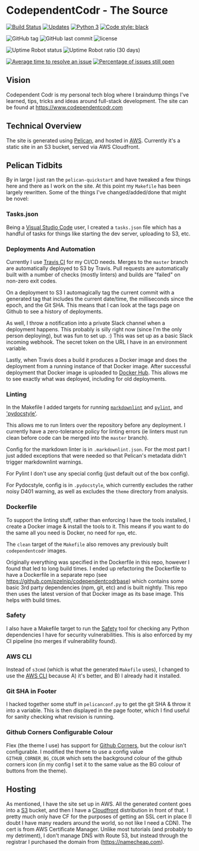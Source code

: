 # CodependentCodr - The Source

[![Build Status](https://travis-ci.com/pzelnip/www.codependentcodr.com.svg?branch=master)](https://travis-ci.com/pzelnip/www.codependentcodr.com)
[![Updates](https://pyup.io/repos/github/pzelnip/www.codependentcodr.com/shield.svg)](https://pyup.io/repos/github/pzelnip/www.codependentcodr.com/)
[![Python 3](https://pyup.io/repos/github/pzelnip/www.codependentcodr.com/python-3-shield.svg)](https://pyup.io/repos/github/pzelnip/www.codependentcodr.com/)
[![Code style: black](https://img.shields.io/badge/code%20style-black-000000.svg)](https://github.com/ambv/black)

![GitHub tag](https://img.shields.io/github/tag/pzelnip/www.codependentcodr.com.svg)
![GitHub last commit](https://img.shields.io/github/last-commit/pzelnip/www.codependentcodr.com.svg)
![license](https://img.shields.io/github/license/pzelnip/www.codependentcodr.com.svg)

![Uptime Robot status](https://img.shields.io/uptimerobot/status/m780253504-7571416f58db1c6bcc1712ea.svg)
![Uptime Robot ratio (30 days)](https://img.shields.io/uptimerobot/ratio/m780253504-7571416f58db1c6bcc1712ea.svg)

<!-- markdownlint-disable MD013 -->
[![Average time to resolve an issue](http://isitmaintained.com/badge/resolution/pzelnip/www.codependentcodr.com.svg)](http://isitmaintained.com/project/pzelnip/www.codependentcodr.com "Average time to resolve an issue")
[![Percentage of issues still open](http://isitmaintained.com/badge/open/pzelnip/www.codependentcodr.com.svg)](http://isitmaintained.com/project/pzelnip/www.codependentcodr.com "Percentage of issues still open")
<!-- markdownlint-enable MD013 -->

## Vision

Codependent Codr is my personal tech blog where I braindump things I've learned, tips, tricks
and ideas around full-stack development.  The site can be found at <https://www.codependentcodr.com>

## Technical Overview

The site is generated using [Pelican](https://getpelican.com), and hosted in [AWS](https://aws.amazon.com/).
Currently it's a static site in an S3 bucket, served via AWS Cloudfront.

## Pelican Tidbits

By in large I just ran the `pelican-quickstart` and have tweaked a few things here and there as I work on the site.
At this point my `Makefile` has been largely rewritten.  Some of the things I've changed/added/done that might be
novel:

### Tasks.json

Being a [Visual Studio Code](https://code.visualstudio.com/) user, I created a `tasks.json` file which has a
handful of tasks for things like starting the dev server, uploading to S3, etc.

### Deployments And Automation

Currently I use [Travis CI](https://travis-ci.org/) for my CI/CD needs.  Merges to the `master` branch are
automatically deployed to S3 by Travis.  Pull requests are automatically built with a number of checks
(mostly linters) and builds are "failed" on non-zero exit codes.

On a deployment to S3 I automagically tag the current commit with a generated tag that includes
the current date/time, the milliseconds since the epoch, and the Git SHA.  This means that I can
look at the tags page on Github to see a history of deployments.

As well, I throw a notification into a private Slack channel when a deployment happens.  This
probably is silly right now (since I'm the only person deploying), but was fun to set up. :)
This was set up as a basic Slack incoming webhook.  The secret token on the URL I have in an
environment variable.

Lastly, when Travis does a build it produces a Docker image and does the deployment from a running
instance of that Docker image.  After successful deployment that Docker image is uploaded to
[Docker Hub](https://hub.docker.com/).  This allows me to see exactly what was deployed, including
for old deployments.

### Linting

In the Makefile I added targets for running [`markdownlint`](https://github.com/DavidAnson/markdownlint) and
[`pylint`](https://www.pylint.org), and ['pydocstyle'](https://github.com/PyCQA/pydocstyle).

This allows me to run linters over the repository before any deployment.  I currently have a zero-tolerance
policy for linting errors (ie linters must run clean before code can be merged into the `master` branch).

Config for the markdown linter is in `.markdownlint.json`.  For the most part I just added exceptions that were
needed so that Pelican's metadata didn't trigger markdownlint warnings.

For Pylint I don't use any special config (just default out of the box config).

For Pydocstyle, config is in `.pydocstyle`, which currently excludes the rather noisy D401 warning, as well
as excludes the `theme` directory from analysis.

### Dockerfile

To support the linting stuff, rather than enforcing I have the tools installed, I create a Docker image & install
the tools to it.  This means if you want to do the same all you need is Docker, no need for `npm`, etc.

The `clean` target of the `Makefile` also removes any previously built `codependentcodr` images.

Originally everything was specified in the Dockerfile in this repo, however I found that led to long build
times.  I ended up refactoring the Dockerfile to have a Dockerfile in a separate repo (see
<https://github.com/pzelnip/codependentcodrbase>) which contains some basic 3rd party dependencies (npm, git,
etc) and is built nightly.  This repo then uses the latest version of that Docker image as its base image.
This helps with build times.

### Safety

I also have a Makefile target to run the [Safety](https://github.com/pyupio/safety) tool for checking any
Python dependencies I have for security vulnerabilities.  This is also enforced by my CI pipeline (no merges
if vulnerability found).

### AWS CLI

Instead of `s3cmd` (which is what the generated `Makefile` uses), I changed to use the
[AWS CLI](https://aws.amazon.com/cli/) because A) it's better, and B) I already had it installed.

### Git SHA in Footer

I hacked together some stuff in `pelicanconf.py` to get the git SHA & throw it into a variable.  This
is then displayed in the page footer, which I find useful for sanity checking what revision is running.

### Github Corners Configurable Colour

Flex (the theme I use) has support for [Github Corners](https://github.com/tholman/github-corners),
but the colour isn't configurable.  I modified the theme to use a config value `GITHUB_CORNER_BG_COLOR`
which sets the background colour of the github corners icon (in my config I set it to the same value
as the BG colour of buttons from the theme).

## Hosting

As mentioned, I have the site set up in AWS.  All the generated content goes into a [S3](https://aws.amazon.com/s3/) bucket,
and then I have a [Cloudfront](https://aws.amazon.com/cloudfront/) distribution in front of that.  I pretty much only
have CF for the purposes of getting an SSL cert in place (I doubt I have many readers around the world, so not like
I need a CDN).  The cert is from AWS Certificate Manager.  Unlike most tutorials (and probably to my detriment), I don't
manage DNS with Route 53, but instead through the registrar I purchased the domain from (<https://namecheap.com>).
